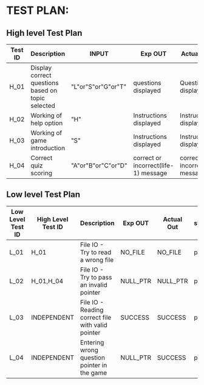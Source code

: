 



# TEST PLAN:
##  High level Test Plan

| **Test ID** | **Description**                                 |**INPUT**  | **Exp OUT** | **Actual Out** |**status** |**Type Of Test**  |
|-------------|-------------------------------------------------|--|-------------|----------------|------------|-------|
| H_01        | Display correct questions based on topic selected|"L"or"S"or"G"or"T"  | questions displayed  | Question displayed  | pass|Requirement based    |
| H_02        | Working of help option  | "H" | Instructions displayed |  Instructions displayed   |pass | Requirement based    |
| H_03        | Working of game introduction | "S" | Instructions displayed| Instructions displayed     |pass  | Scenario based    |
| H_04        | Correct quiz scoring | "A"or"B"or"C"or"D"| correct or incorrect(life-1) message    |  correct or incorrect message |pass    | Requirement based |




## Low level Test Plan


| **Low Level Test ID** |**High Level Test ID** | **Description**                                   | **Exp OUT** | **Actual Out** |**status**| **Type Of Test**  |
|-------------|--|---------------------------------------------------|-------------|----------------|----------------|---|
| L_01        |H_01 | File IO - Try to read a wrong file                | NO_FILE     | NO_FILE    |pass    | Scenario based    |
| L_02        |H_01,H_04 |File IO - Try to pass an invalid pointer          | NULL_PTR    | NULL_PTR    |pass   | Scenario based    |
| L_03        |INDEPENDENT |File IO - Reading correct file with valid pointer | SUCCESS     | SUCCESS    |pass    | Scenario based    |
| L_04        |INDEPENDENT |Entering wrong question pointer in the game       | NULL_PTR    | SUCCESS    |pass    | Requirement based |
